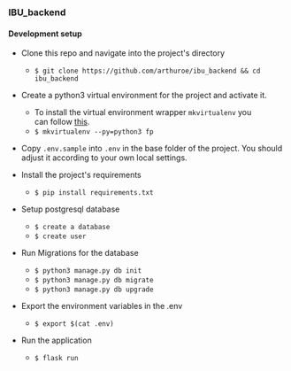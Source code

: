 ### IBU_backend

#### Development setup

- Clone this repo and navigate into the project's directory

  - `$ git clone https://github.com/arthuroe/ibu_backend && cd ibu_backend`

- Create a python3 virtual environment for the project and activate it.

  - To install the virtual environment wrapper `mkvirtualenv` you can follow [this](https://jamie.curle.io/installing-pip-virtualenv-and-virtualenvwrapper-on-os-x).
  - `$ mkvirtualenv --py=python3 fp`

- Copy `.env.sample` into `.env` in the base folder of the project. You should adjust it according to your own local settings.

- Install the project's requirements

  - `$ pip install requirements.txt`

- Setup postgresql database

  - `$ create a database`
  - `$ create user`

- Run Migrations for the database

  - `$ python3 manage.py db init`
  - `$ python3 manage.py db migrate`
  - `$ python3 manage.py db upgrade`

- Export the environment variables in the .env

  - `$ export $(cat .env)`


- Run the application
  - `$ flask run`

